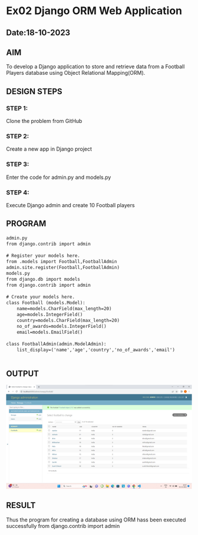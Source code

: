 # Ex02 Django ORM Web Application
## Date:18-10-2023 

## AIM
To develop a Django application to store and retrieve data from a Football Players database using Object Relational Mapping(ORM).

## DESIGN STEPS

### STEP 1:
Clone the problem from GitHub

### STEP 2:
Create a new app in Django project

### STEP 3:
Enter the code for admin.py and models.py

### STEP 4:
Execute Django admin and create 10 Football players

## PROGRAM

```
admin.py
from django.contrib import admin

# Register your models here.
from .models import Football,FootballAdmin
admin.site.register(Football,FootballAdmin)
models.py
from django.db import models
from django.contrib import admin

# Create your models here.
class Football (models.Model):
    name=models.CharField(max_length=20)
    age=models.IntegerField()
    country=models.CharField(max_length=20)
    no_of_awards=models.IntegerField()
    email=models.EmailField()

class FootballAdmin(admin.ModelAdmin):
    list_display=('name','age','country','no_of_awards','email')
    
```
## OUTPUT

![Alt text](<Screenshot 2023-11-01 094756.png>)


## RESULT
Thus the program for creating a database using ORM hass been executed successfully
from django.contrib import admin


    


